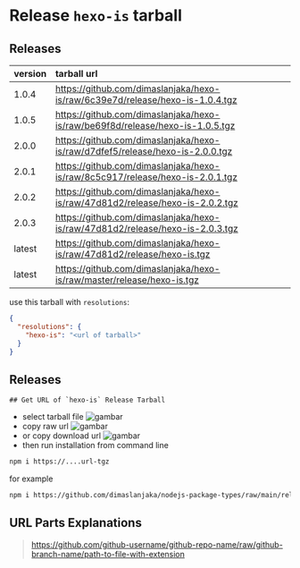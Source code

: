 # Release `hexo-is` tarball
## Releases
| version | tarball url |
| :--- | :--- |
| 1.0.4 | https://github.com/dimaslanjaka/hexo-is/raw/6c39e7d/release/hexo-is-1.0.4.tgz |
| 1.0.5 | https://github.com/dimaslanjaka/hexo-is/raw/be69f8d/release/hexo-is-1.0.5.tgz |
| 2.0.0 | https://github.com/dimaslanjaka/hexo-is/raw/d7dfef5/release/hexo-is-2.0.0.tgz |
| 2.0.1 | https://github.com/dimaslanjaka/hexo-is/raw/8c5c917/release/hexo-is-2.0.1.tgz |
| 2.0.2 | https://github.com/dimaslanjaka/hexo-is/raw/47d81d2/release/hexo-is-2.0.2.tgz |
| 2.0.3 | https://github.com/dimaslanjaka/hexo-is/raw/47d81d2/release/hexo-is-2.0.3.tgz |
| latest | https://github.com/dimaslanjaka/hexo-is/raw/47d81d2/release/hexo-is.tgz |
| latest | https://github.com/dimaslanjaka/hexo-is/raw/master/release/hexo-is.tgz |

use this tarball with `resolutions`:
```json
{
  "resolutions": {
    "hexo-is": "<url of tarball>"
  }
}
```

## Releases

    ## Get URL of `hexo-is` Release Tarball
- select tarball file
![gambar](https://user-images.githubusercontent.com/12471057/203216375-8af4b5d9-00c2-40fb-8d3d-d220beaabd46.png)
- copy raw url
![gambar](https://user-images.githubusercontent.com/12471057/203216508-7590cbb9-a1ce-47d6-96ca-8d82149f0762.png)
- or copy download url
![gambar](https://user-images.githubusercontent.com/12471057/203216541-3807d2c3-5213-49f3-b93d-c626dbae3b2e.png)
- then run installation from command line
```bash
npm i https://....url-tgz
```
for example
```bash
npm i https://github.com/dimaslanjaka/nodejs-package-types/raw/main/release/nodejs-package-types.tgz
```

## URL Parts Explanations
> https://github.com/github-username/github-repo-name/raw/github-branch-name/path-to-file-with-extension